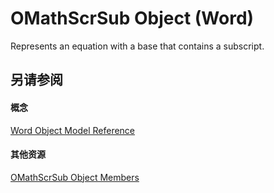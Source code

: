
# OMathScrSub Object (Word)

Represents an equation with a base that contains a subscript.


## 另请参阅


#### 概念


[Word Object Model Reference](be452561-b436-bb9b-6f94-3faa9a74a6fd.md)
#### 其他资源


[OMathScrSub Object Members](http://msdn.microsoft.com/library/f51d7072-0fa6-1f1a-c0b0-516b9a078800%28Office.15%29.aspx)